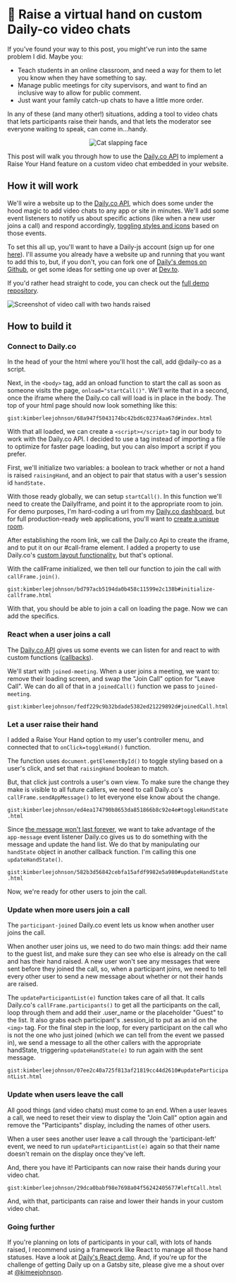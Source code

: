 # 🤚 Raise a virtual hand on custom Daily-co video chats
If you've found your way to this post, you might've run into the same problem I did. Maybe you: 

* Teach students in an online classroom, and need a way for them to let you know when they have something to say. 
* Manage public meetings for city supervisors, and want to find an inclusive way to allow for public comment. 
* Just want your family catch-up chats to have a little more order. 

In any of these (and many other!) situations, adding a tool to video chats that lets participants raise their hands, and that lets the moderator see everyone waiting to speak, can come in...handy. 

<div style="text-align:center">
<img src="https://media.giphy.com/media/3o6gE2U81aTVI52TaU/giphy.gif" alt="Cat slapping face"/> 
</div>

This post will walk you through how to use the [Daily.co API](https://docs.daily.co/docs/reference-docs) to implement a Raise Your Hand feature on a custom video chat embedded in your website. 
## How it will work 
We'll wire a website up to the [Daily.co API](https://docs.daily.co/docs/reference-docs), which does some under the hood magic to add video chats to any app or site in minutes. We'll add some event listeners to notify us about specific actions (like when a new user joins a call) and respond accordingly, [toggling styles and icons](https://www.w3schools.com/jsref/met_document_getelementbyid.asp) based on those events. 

To set this all up, you'll want to have a Daily-js account (sign up for one [here](https://dashboard.daily.co/)). I'll assume you already have a website up and running that you want to add this to, but, if you don't, you can fork one of [Daily's demos on Github](https://github.com/daily-co/daily-demos), or get some ideas for setting one up over at [Dev.to](https://dev.to/gaelthomas/how-to-deploy-a-static-website-for-free-in-only-3-minutes-with-google-drive-254c).

If you'd rather head straight to code, you can check out the [full demo repository](https://github.com/kimberleejohnson/custom-video-call). 

![Screenshot of video call with two hands raised](../../../images/daily-demo/daily-demo-cropped.png)

## How to build it 
### Connect to Daily.co 
In the head of your the html where you'll host the call, add @daily-co as a script. 

Next, in the `<body>` tag, add an onload function to start the call as soon as someone visits the page, `onload="startCall()"`. We'll write that in a second, once the iframe where the Daily.co call will load is in place in the body. The top of your html page should now look something like this: 

`gist:kimberleejohnson/68a947f5043174bc42bd6c02374aa67d#index.html`

With that all loaded, we can create a `<script></script>` tag in our body to work with the Daily.co API. I decided to use a tag instead of importing a file to optimize for faster page loading, but you can also import a script if you prefer. 

First, we'll initialize two variables: a boolean to track whether or not a hand is raised `raisingHand`, and an object to pair that status with a user's session id `handState.` 

With those ready globally, we can setup `startCall()`. In this function we'll need to create the DailyIframe, and point it to the appropriate room to join. For demo purposes, I'm hard-coding a url from my [Daily.co dashboard](https://dashboard.daily.co/), but for full production-ready web applications, you'll want to [create a unique room](https://www.daily.co/blog/video-call-api-tutorial-the-rooms-family-of-endpoints). 

After establishing the room link, we call the Daily.co Api to create the iframe, and to put it on our #call-frame element. I added a property to use Daily.co's [custom layout functionality](https://www.daily.co/blog/using-css-grid-to-create-custom-api-video-call-layouts), but that's optional. 

With the callFrame initialized, we then tell our function to join the call with `callFrame.join()`. 

`gist:kimberleejohnson/bd797acb5194da0b458c11599e2c138b#initialize-callframe.html`

With that, you should be able to join a call on loading the page. Now we can add the specifics. 

### React when a user joins a call 
The [Daily.co API](https://docs.daily.co/reference#events) gives us some events we can listen for and react to with custom functions ([callbacks](https://developer.mozilla.org/en-US/docs/Glossary/Callback_function)).

We'll start with `joined-meeting`. When a user joins a meeting, we want to: remove their loading screen, and swap the "Join Call" option for "Leave Call". We can do all of that in a `joinedCall()` function we pass to `joined-meeting`. 

`gist:kimberleejohnson/fedf229c9b32bdade5382ed21229892d#joinedCall.html`

### Let a user raise their hand
I added a Raise Your Hand option to my user's controller menu, and connected that to `onClick=toggleHand()` function. 

The function uses `document.getElementById()` to toggle styling based on a user's click, and set that `raisingHand` boolean to match.

But, that click just controls a user's own view. To make sure the change they make is visible to all future callers, we need to call Daily.co's `callFrame.sendAppMessage()` to let everyone else know about the change. 

`gist:kimberleejohnson/ed4ea174790b8653da851866b8c92e4e#toggleHandState.html`

Since [the message won't last forever](https://docs.daily.co/reference#%EF%B8%8F-sendappmessage), we want to take advantage of the `app-message` event listener Daily.co gives us to do something with the message and update the hand list. We do that by manipulating our `handState` object in another callback function. I'm calling this one `updateHandState()`.  

`gist:kimberleejohnson/582b3d56842cebfa15afdf9982e5a980#updateHandState.html`

Now, we're ready for other users to join the call. 

### Update when more users join a call 
The `participant-joined` Daily.co event lets us know when another user joins the call. 

When another user joins us, we need to do two main things: add their name to the guest list, and make sure they can see who else is already on the call and has their hand raised. A new user won't see any messages that were sent before they joined the call, so, when a participant joins, we need to tell every other user to send a new message about whether or not their hands are raised. 

The `updateParticipantList(e)` function takes care of all that. It calls Daily.co's `callFrame.participants()` to get all the participants on the call, loop through them and add their .user_name or the placeholder "Guest" to the list. It also grabs each participant's .session_id to put as an id on the `<img>` tag. For the final step in the loop, for every participant on the call who is not the one who just joined (which we can tell from the event we passed in), we send a message to all the other callers with the appropriate handState, triggering `updateHandState(e)` to run again with the sent message. 

`gist:kimberleejohnson/07ee2c40a725f813af21819cc44d2610#updateParticipantList.html`

### Update when users leave the call 
All good things (and video chats) must come to an end. When a user leaves a call, we need to reset their view to display the "Join Call" option again and remove the "Participants" display, including the names of other users. 

When a user sees another user leave a call through the 'participant-left' event, we need to run `updateParticipantList(e)` again so that their name doesn't remain on the display once they've left.

And, there you have it! Participants can now raise their hands during your video chat. 

`gist:kimberleejohnson/29dca0babf98e7698a04f56242405677#leftCall.html`

And, with that, participants can raise and lower their hands in your custom video chat. 

### Going further
If you're planning on lots of participants in your call, with lots of hands raised, I recommend using a framework like React to manage all those hand statuses. Have a look at [Daily's React demo](https://www.daily.co/blog/building-a-custom-video-chat-app-with-react). And, if you're up for the challenge of getting Daily up on a Gatsby site, please give me a shout over at [@kimeejohnson](https://twitter.com/kimeejohnson). 